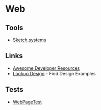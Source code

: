 # Web

## Tools 

- [Sketch.systems](https://sketch.systems/)

## Links 

- [Awesome Developer Resources](https://nelsonmichael.dev/awesome-developer-resources-ckcrin0gg00khpms1gbue38dz)
- [Lookup Design](https://lookup.design/) - Find Design Examples

## Tests

- [WebPageTest](https://webpagetest.org)
